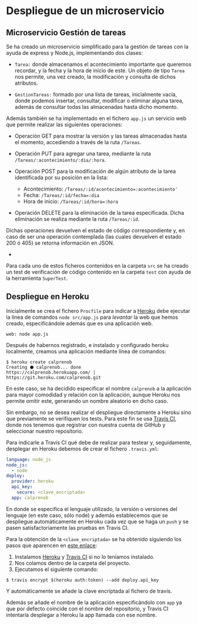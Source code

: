 # Despliegue de un microservicio

## Microservicio Gestión de tareas

Se ha creado un microservicio simplificado para la gestión de tareas con la ayuda de express y Node.js, implementando dos clases:

- `Tarea:` donde almacenamos el acontecimiento importante que queremos recordar, y la fecha y la hora de inicio de este. Un objeto de tipo `Tarea` nos permite, una vez creado, la modificación y consulta de dichos atributos.

- `GestionTareas:` formado por una lista de tareas, inicialmente vacía, donde podemos insertar, consultar, modificar o eliminar alguna tarea, además de consultar todas las almacenadas hasta dicho momento.

Además también se ha implementado en el fichero `app.js` un servicio web que permite realizar las siguientes operaciones:

- Operación GET para mostrar la versión y las tareas almacenadas hasta el momento, accediendo a través de la ruta `/Tareas`.

- Operación PUT para agregar una tarea, mediante la ruta `/Tareas/:acontecimiento/:dia/:hora`.

- Operación POST para la modificación de algún atributo de la tarea identificada por su posición en la lista:
	- Acontecimiento: `/Tareas/:id/acontecimiento=:acontecimiento'`
	- Fecha: `/Tareas/:id/fecha=:dia`
	- Hora de inicio: `/Tareas/:id/hora=:hora` 
	
- Operación DELETE para la eliminación de la tarea especificada. Dicha eliminación se realiza mediante la ruta `/Tareas/:id`.

Dichas operaciones devuelven el estado de código correspondiente y, en caso de ser una operación contemplada (las cuales devuelven el estado 200 ó 405) se retorna información en JSON.

-

Para cada uno de estos ficheros contenidos en la carpeta `src` se ha creado un test de verificación de código contenido en la carpeta `test` con ayuda de la herramienta `SuperTest`.


## Despliegue en Heroku

Inicialmente se crea el fichero `Procfile` para indicar a [Heroku](https://www.heroku.com/) debe ejecutar la línea de comandos `node src/app.js` para _levantar_ la web que hemos creado, especificándole además que es una aplicación web.  
```
web: node app.js
```

Después de habernos registrado, e instalado y configurado heroku localmente, creamos una aplicación mediante línea de comandos:
```console
$ heroku create calprenob
Creating ⬢ calprenob... done
https://calprenob.herokuapp.com/ | https://git.heroku.com/calprenob.git
```
En este caso, se ha decidido especificar el nombre `calprenob` a la aplicación para mayor comodidad y relación con la aplicación, aunque Heroku nos permite omitir este, generando un nombre aleatorio en dicho caso.

Sin embargo, no se desea realizar el despliegue directamente a Heroku sino que previamente se verifiquen los tests. Para este fin se usa [Travis CI](https://travis-ci.org/), donde nos tenemos que registrar con nuestra cuenta de GitHub y seleccionar nuestro repositorio.

Para indicarle a Travis CI qué debe de realizar para testear y, seguidamente, desplegar en Heroku debemos de crear el fichero `.travis.yml`:
```yml
language: node_js
node_js:
  - node
deploy:
  provider: heroku
  api_key:
    secure: <clave_encriptada>
  app: calprenob
```

En donde se especifica el lenguaje utilizado, la versión o versiones del lenguaje (en este caso, sólo node) y además establecemos que se despliegue automáticamente en Heroku cada vez que se haga un `push` y se pasen satisfactoriamente las pruebas en Travis CI.

Para la obtención de la `<clave_encriptada>` se ha obtenido siguiendo los pasos que aparencen en [este enlace](https://docs.travis-ci.com/user/deployment/heroku/):

1. Instalamos [Heroku](https://devcenter.heroku.com/articles/heroku-cli) y [Travis CI](https://gist.github.com/jarun/df5d864f0b2600564c9bc13cfaca7497) si no lo teníamos instalado.
2. Nos colamos dentro de la carpeta del proyecto.
3. Ejecutamos el siguiente comando:
```console
$ travis encrypt $(heroku auth:token) --add deploy.api_key
```

Y automáticamente se añade la clave encriptada al fichero de travis.

Además se añade el nombre de la aplicación especificándolo con `app` ya que por defecto coincide con el nombre del repositorio, y Travis CI intentaría desplegar a Heroku la app llamada con ese nombre.

